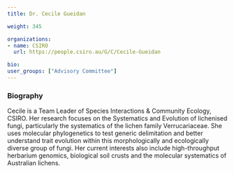 ```yaml
---
title: Dr. Cecile Gueidan

weight: 345

organizations:
- name: CSIRO
  url: https://people.csiro.au/G/C/Cecile-Gueidan

bio: 
user_groups: ["Advisory Committee"]
---
```


### Biography

Cecile is a Team Leader of Species Interactions & Community Ecology, CSIRO. Her research focuses on the Systematics and Evolution of lichenised fungi, particularly the systematics of the lichen family Verrucariaceae. She uses molecular phylogenetics to test generic delimitation and better understand trait evolution within this morphologically and ecologically diverse group of fungi. Her current interests also include high-throughput herbarium genomics, biological soil crusts and the molecular systematics of Australian lichens.
